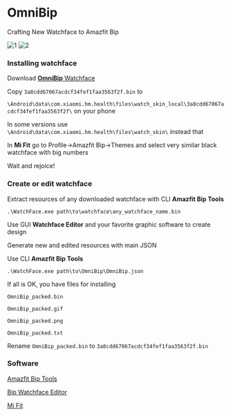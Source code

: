 # OmniBip

Crafting New Watchface to Amazfit Bip

![1](https://github.com/OmniMir/OmniBip/releases/download/2.0/OmniBip.png)  ![2](https://github.com/OmniMir/OmniBip/releases/download/2.0/OmniBip.gif) 



### Installing watchface

Download [**OmniBip** Watchface](https://github.com/OmniMir/OmniBip/releases/latest)



Copy `3a8cdd67067acdcf34fef1faa3563f2f.bin` to

`\Android\data\com.xiaomi.hm.health\files\watch_skin_local\3a8cdd67067acdcf34fef1faa3563f2f\` on your phone



In some versions use `\Android\data\com.xiaomi.hm.health\files\watch_skin\` instead that



In **Mi Fit** go to Profile->Amazfit Bip->Themes and select very similar black watchface with big numbers



Wait and rejoice!



### Create or edit watchface

Extract resources of any downloaded watchface with CLI **Amazfit Bip Tools**

`.\WatchFace.exe path\to\watchface\any_watchface_name.bin`



Use GUI **Watchface Editor** and your favorite graphic software to create design



Generate new and edited resources with main JSON


Use CLI **Amazfit Bip Tools**

`.\WatchFace.exe path\to\OmniBip\OmniBip.json`



If all is OK, you have files for installing

`OmniBip_packed.bin`

`OmniBip_packed.gif`

`OmniBip_packed.png`

`OmniBip_packed.txt`



Rename `OmniBip_packed.bin` to `3a8cdd67067acdcf34fef1faa3563f2f.bin`



### Software

[Amazfit Bip Tools](https://bitbucket.org/valeronm/amazfitbiptools/downloads/)

[Bip Watchface Editor](https://forum.gizchina.it/index.php?/topic/1489-bip-wf-editor-by-ilgruppotester/)

[Mi Fit](https://play.google.com/store/apps/details?id=com.xiaomi.hm.health&hl=ru)